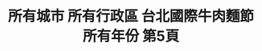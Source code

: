 ---
title: "所有城市 所有行政區 台北國際牛肉麵節 所有年份 第5頁"
description: "所有城市 所有行政區 台北國際牛肉麵節 所有年份 獲獎餐廳 第5頁"
keywords:
  - 美食競賽
  - 台灣美食
  - 美食精選
datePublished: "2025-06-30"
dateModified: "2025-07-03"
city: "所有城市"
district: "所有行政區"
award: "台北國際牛肉麵節"
year: "所有年份"
page: 5
count: 37

restaurants:
  - name: "統一企業(股)公司"
    city: ""
    district: ""
    address: ""
    phone: ""
    geo: ""
    link: "//統一企業_股_公司"
    google_map: ""
    footinder: ""
    award:
    - name: "台北國際牛肉麵節"
      year: "2024"
---